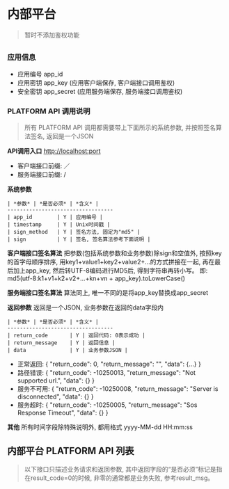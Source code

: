 # 内部平台

> 暂时不添加鉴权功能

##

### 应用信息

- 应用编号 app_id
- 应用密钥 app_key (应用客户端保存, 客户端接口调用鉴权)
- 安全密钥 app_secret (应用服务端保存, 服务端接口调用鉴权)

### PLATFORM API 调用说明

> 所有 PLATFORM API 调用都需要带上下面所示的系统参数, 并按照签名算法签名, 返回是一个JSON

**API调用入口**
<http://localhost:port>

- 客户端接口前缀: ／
- 服务端接口前缀: /

**系统参数**

```
| *参数* | *是否必须* | *含义* |
----------------------------------
| app_id 		| Y | 应用编号 |
| timestamp 	| Y | Unix时间戳 |
| sign_method 	| Y | 签名方法, 固定为"md5" |
| sign 			| Y | 签名, 签名算法参考下面说明 |
```

**客户端接口签名算法**
把参数(包括系统参数和业务参数)除sign和空值外, 按照key的首字母顺序排序, 用key1+value1+key2+value2+...的方式拼接在一起, 再在最后加上app_key, 然后转UTF-8编码进行MD5后, 得到字符串再转小写。
即: md5(utf-8:k1+v1+k2+v2+...+kn+vn + app_key).toLowerCase()

**服务端接口签名算法**
算法同上, 唯一不同的是将app_key替换成app_secret

**返回参数**
返回是一个JSON, 业务参数在返回的data字段内

```
| *参数* | *是否必须* | *含义* |
----------------------------------
| return_code 		| Y | 返回代码: 0表示成功 |
| return_message 	| Y | 返回信息 |
| data 				| Y | 业务参数JSON |
```

- 正常返回: 		{ "return_code": 0, "return_message": "", "data": {...} }
- 路径错误: 		{ "return_code": -10250013, "return_message": "Not supported url.", "data": {} }
- 服务不可用: 	{ "return_code": -10250008, "return_message": "Server is disconnected", "data": {} }
- 服务超时: 		{ "return_code": -10250005, "return_message": "Sos Response Timeout", "data": {} }

**其他**
所有时间字段除特殊说明外, 都用格式 yyyy-MM-dd HH:mm:ss

## 内部平台 PLATFORM API 列表

> 以下接口只描述业务请求和返回参数, 其中返回字段的“是否必须”标记是指在result_code=0的时候, 非零的通常都是业务失败, 参考result_msg。
